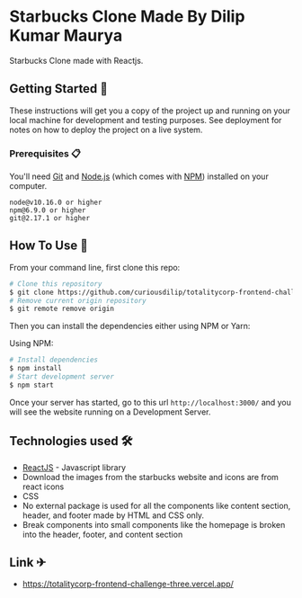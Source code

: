 # Starbucks Clone Made By Dilip Kumar Maurya

Starbucks Clone made with Reactjs.

## Getting Started 🚀

These instructions will get you a copy of the project up and running on your local machine for development and testing purposes. See deployment for notes on how to deploy the project on a live system.

### Prerequisites 📋

You'll need [Git](https://git-scm.com) and [Node.js](https://nodejs.org/en/download/) (which comes with [NPM](http://npmjs.com)) installed on your computer.

```
node@v10.16.0 or higher
npm@6.9.0 or higher
git@2.17.1 or higher
```

## How To Use 🔧

From your command line, first clone this repo:

```bash
# Clone this repository
$ git clone https://github.com/curiousdilip/totalitycorp-frontend-challenge.git
# Remove current origin repository
$ git remote remove origin
```

Then you can install the dependencies either using NPM or Yarn:

Using NPM:

```bash
# Install dependencies
$ npm install
# Start development server
$ npm start
```

Once your server has started, go to this url `http://localhost:3000/` and you will see the website running on a Development Server.

## Technologies used 🛠️

- [ReactJS](https://reactjs.org) - Javascript library
- Download the images from the starbucks website and icons are from react icons
- CSS
- No external package is used for all the components like content section, header, and footer made by HTML and CSS only.
- Break components into small components like the homepage is broken into the header, footer, and content section

## Link ✈

- https://totalitycorp-frontend-challenge-three.vercel.app/
